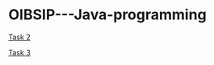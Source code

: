 # OIBSIP---Java-programming


[Task 2](https://github.com/Sushalini/OIBSIP---Java-programming/blob/main/Number%20Guessing%20game%20task.java)

[Task 3](https://github.com/Sushalini/OIBSIP---Java-programming/blob/main/ATMInterface.java)
